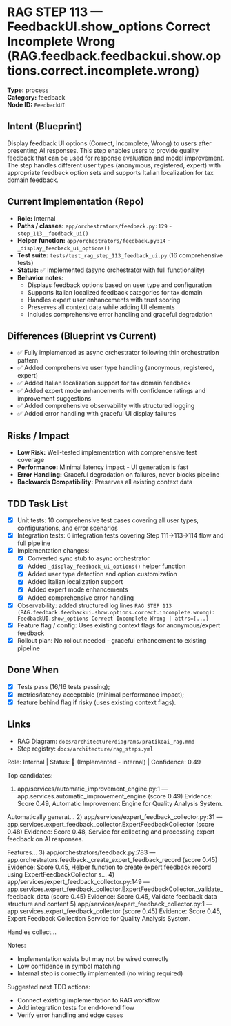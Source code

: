 # RAG STEP 113 — FeedbackUI.show_options Correct Incomplete Wrong (RAG.feedback.feedbackui.show.options.correct.incomplete.wrong)

**Type:** process  
**Category:** feedback  
**Node ID:** `FeedbackUI`

## Intent (Blueprint)
Display feedback UI options (Correct, Incomplete, Wrong) to users after presenting AI responses. This step enables users to provide quality feedback that can be used for response evaluation and model improvement. The step handles different user types (anonymous, registered, expert) with appropriate feedback option sets and supports Italian localization for tax domain feedback.

## Current Implementation (Repo)
- **Role:** Internal
- **Paths / classes:** `app/orchestrators/feedback.py:129` - `step_113__feedback_ui()`
- **Helper function:** `app/orchestrators/feedback.py:14` - `_display_feedback_ui_options()`
- **Test suite:** `tests/test_rag_step_113_feedback_ui.py` (16 comprehensive tests)
- **Status:** ✅ Implemented (async orchestrator with full functionality)
- **Behavior notes:**
  - Displays feedback options based on user type and configuration
  - Supports Italian localized feedback categories for tax domain
  - Handles expert user enhancements with trust scoring
  - Preserves all context data while adding UI elements
  - Includes comprehensive error handling and graceful degradation

## Differences (Blueprint vs Current)
- ✅ Fully implemented as async orchestrator following thin orchestration pattern
- ✅ Added comprehensive user type handling (anonymous, registered, expert)
- ✅ Added Italian localization support for tax domain feedback
- ✅ Added expert mode enhancements with confidence ratings and improvement suggestions
- ✅ Added comprehensive observability with structured logging
- ✅ Added error handling with graceful UI display failures

## Risks / Impact
- **Low Risk:** Well-tested implementation with comprehensive test coverage
- **Performance:** Minimal latency impact - UI generation is fast
- **Error Handling:** Graceful degradation on failures, never blocks pipeline
- **Backwards Compatibility:** Preserves all existing context data

## TDD Task List
- [x] Unit tests: 10 comprehensive test cases covering all user types, configurations, and error scenarios
- [x] Integration tests: 6 integration tests covering Step 111→113→114 flow and full pipeline
- [x] Implementation changes:
  - [x] Converted sync stub to async orchestrator
  - [x] Added `_display_feedback_ui_options()` helper function
  - [x] Added user type detection and option customization
  - [x] Added Italian localization support
  - [x] Added expert mode enhancements
  - [x] Added comprehensive error handling
- [x] Observability: added structured log lines
  `RAG STEP 113 (RAG.feedback.feedbackui.show.options.correct.incomplete.wrong): FeedbackUI.show_options Correct Incomplete Wrong | attrs={...}`
- [x] Feature flag / config: Uses existing context flags for anonymous/expert feedback
- [x] Rollout plan: No rollout needed - graceful enhancement to existing pipeline

## Done When
- [x] Tests pass (16/16 tests passing);
- [x] metrics/latency acceptable (minimal performance impact);
- [x] feature behind flag if risky (uses existing context flags).

## Links
- RAG Diagram: `docs/architecture/diagrams/pratikoai_rag.mmd`
- Step registry: `docs/architecture/rag_steps.yml`


<!-- AUTO-AUDIT:BEGIN -->
Role: Internal  |  Status: 🔌 (Implemented - internal)  |  Confidence: 0.49

Top candidates:
1) app/services/automatic_improvement_engine.py:1 — app.services.automatic_improvement_engine (score 0.49)
   Evidence: Score 0.49, Automatic Improvement Engine for Quality Analysis System.

Automatically generat...
2) app/services/expert_feedback_collector.py:31 — app.services.expert_feedback_collector.ExpertFeedbackCollector (score 0.48)
   Evidence: Score 0.48, Service for collecting and processing expert feedback on AI responses.

Features...
3) app/orchestrators/feedback.py:783 — app.orchestrators.feedback._create_expert_feedback_record (score 0.45)
   Evidence: Score 0.45, Helper function to create expert feedback record using ExpertFeedbackCollector s...
4) app/services/expert_feedback_collector.py:149 — app.services.expert_feedback_collector.ExpertFeedbackCollector._validate_feedback_data (score 0.45)
   Evidence: Score 0.45, Validate feedback data structure and content
5) app/services/expert_feedback_collector.py:1 — app.services.expert_feedback_collector (score 0.45)
   Evidence: Score 0.45, Expert Feedback Collection Service for Quality Analysis System.

Handles collect...

Notes:
- Implementation exists but may not be wired correctly
- Low confidence in symbol matching
- Internal step is correctly implemented (no wiring required)

Suggested next TDD actions:
- Connect existing implementation to RAG workflow
- Add integration tests for end-to-end flow
- Verify error handling and edge cases
<!-- AUTO-AUDIT:END -->